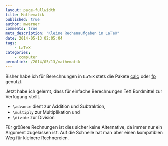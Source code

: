 ```yaml
---
layout: page-fullwidth
title: Mathematik
published: true
author: mwerner
comments: true
meta_description: "Kleine Rechenaufgaben in LaTeX"
date: 2014-05-13 02:05:04
tags:
    - LaTeX
categories:
    - computer
permalink: /2014/05/13/mathematik
---
```


Bisher habe ich für Berechnungen in `LaTeX` stets die Pakete [calc][1] oder [fp][2] genutzt.

 Jetzt habe ich gelernt, dass für einfache Berechnungen TeX Bordmittel zur Verfügung stellt.
    
   * `\advance` dient zur Addition und Subtraktion,
   *  `\multiply` zur Multiplikation und
   * `\divide` zur Division
  
Für größere Rechnungen ist dies sicher keine Alternative, da immer nur ein Argument zugelassen ist. Auf die Schnelle hat man aber einen kompatiblen Weg für kleinere
Rechnereien. 

[1]: http://www.ctan.org/pkg/calc
[2]: http://www.ctan.org/pkg/fp
